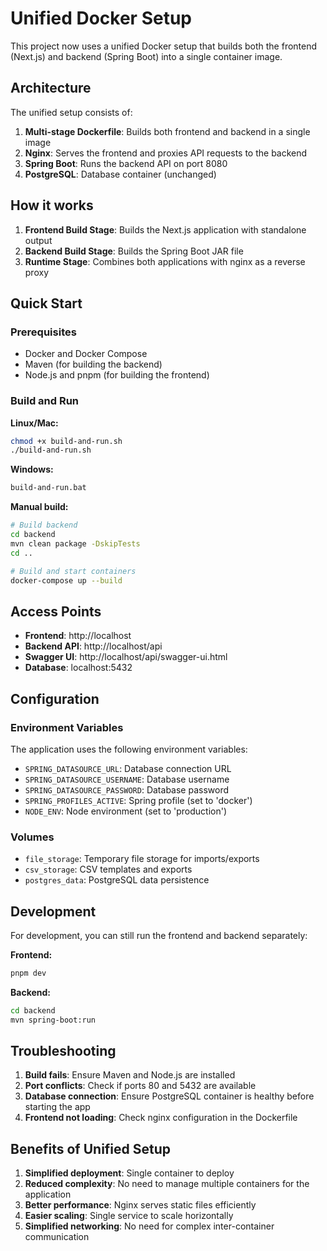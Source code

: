 # Unified Docker Setup

This project now uses a unified Docker setup that builds both the frontend (Next.js) and backend (Spring Boot) into a single container image.

## Architecture

The unified setup consists of:

1. **Multi-stage Dockerfile**: Builds both frontend and backend in a single image
2. **Nginx**: Serves the frontend and proxies API requests to the backend
3. **Spring Boot**: Runs the backend API on port 8080
4. **PostgreSQL**: Database container (unchanged)

## How it works

1. **Frontend Build Stage**: Builds the Next.js application with standalone output
2. **Backend Build Stage**: Builds the Spring Boot JAR file
3. **Runtime Stage**: Combines both applications with nginx as a reverse proxy

## Quick Start

### Prerequisites
- Docker and Docker Compose
- Maven (for building the backend)
- Node.js and pnpm (for building the frontend)

### Build and Run

**Linux/Mac:**
```bash
chmod +x build-and-run.sh
./build-and-run.sh
```

**Windows:**
```cmd
build-and-run.bat
```

**Manual build:**
```bash
# Build backend
cd backend
mvn clean package -DskipTests
cd ..

# Build and start containers
docker-compose up --build
```

## Access Points

- **Frontend**: http://localhost
- **Backend API**: http://localhost/api
- **Swagger UI**: http://localhost/api/swagger-ui.html
- **Database**: localhost:5432

## Configuration

### Environment Variables

The application uses the following environment variables:

- `SPRING_DATASOURCE_URL`: Database connection URL
- `SPRING_DATASOURCE_USERNAME`: Database username
- `SPRING_DATASOURCE_PASSWORD`: Database password
- `SPRING_PROFILES_ACTIVE`: Spring profile (set to 'docker')
- `NODE_ENV`: Node environment (set to 'production')

### Volumes

- `file_storage`: Temporary file storage for imports/exports
- `csv_storage`: CSV templates and exports
- `postgres_data`: PostgreSQL data persistence

## Development

For development, you can still run the frontend and backend separately:

**Frontend:**
```bash
pnpm dev
```

**Backend:**
```bash
cd backend
mvn spring-boot:run
```

## Troubleshooting

1. **Build fails**: Ensure Maven and Node.js are installed
2. **Port conflicts**: Check if ports 80 and 5432 are available
3. **Database connection**: Ensure PostgreSQL container is healthy before starting the app
4. **Frontend not loading**: Check nginx configuration in the Dockerfile

## Benefits of Unified Setup

1. **Simplified deployment**: Single container to deploy
2. **Reduced complexity**: No need to manage multiple containers for the application
3. **Better performance**: Nginx serves static files efficiently
4. **Easier scaling**: Single service to scale horizontally
5. **Simplified networking**: No need for complex inter-container communication
